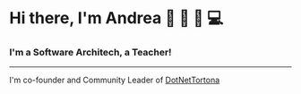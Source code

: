 # Hi there, I'm Andrea 👋 :pizza: :beer: :computer: 

### I'm a Software Architech, a Teacher!

---

I'm co-founder and Community Leader of   [DotNetTortona](https://dotnettortona.net)

<!--
**amerlin/amerlin** is a ✨ _special_ ✨ repository because its `README.md` (this file) appears on your GitHub profile.

Here are some ideas to get you started:

- 🔭 I’m currently working on ...
- 🌱 I’m currently learning ...
- 👯 I’m looking to collaborate on ...
- 🤔 I’m looking for help with ...
- 💬 Ask me about ...
- 📫 How to reach me: ...
- 😄 Pronouns: ...
- ⚡ Fun fact: ...
-->
